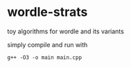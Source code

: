 # wordle-strats

toy algorithms for wordle and its variants

simply compile and run with 

```
g++ -O3 -o main main.cpp
```
